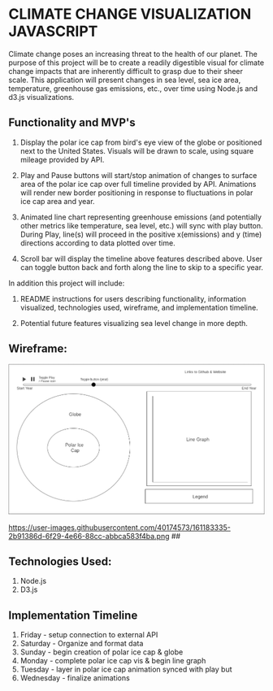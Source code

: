 # CLIMATE CHANGE VISUALIZATION JAVASCRIPT

Climate change poses an increasing threat to the health of our planet. The purpose of this project will be to create a readily digestible visual for climate change impacts that are inherently difficult to grasp due to their sheer scale. This application will present changes in sea level, sea ice area, temperature, greenhouse gas emissions, etc., over time using Node.js and d3.js visualizations. 

## Functionality and MVP's

1. Display the polar ice cap from bird's eye view of the globe or positioned next to the United States. Visuals will be drawn to scale, using square mileage provided by API.

2. Play and Pause buttons will start/stop animation of changes to surface area of the polar ice cap over full timeline provided by API. Animations will render new border positioning in response to fluctuations in polar ice cap area and year. 

3. Animated line chart representing greenhouse emissions (and potentially other metrics like temperature, sea level, etc.) will sync with play button. During Play, line(s) will proceed in the positive x(emissions) and y (time) directions according to data plotted over time.

4. Scroll bar will display the timeline above features described above. User can toggle button back and forth along the line to skip to a specific year. 

In addition this project will include:

1. README instructions for users describing functionality, information visualized, technologies used, wireframe, and implementation timeline.

2. Potential future features visualizing sea level change in more depth.

## Wireframe:

![alt text](/wireframe.png "wireframe")

https://user-images.githubusercontent.com/40174573/161183335-2b91386d-6f29-4e66-88cc-abbca583f4ba.png ## 

## Technologies Used:

1. Node.js
2. D3.js

## Implementation Timeline

1. Friday - setup connection to external API
2. Saturday - Organize and format data
3. Sunday - begin creation of polar ice cap & globe
4. Monday - complete polar ice cap vis & begin line graph
5. Tuesday - layer in polar ice cap animation synced with play but 
6. Wednesday - finalize animations

